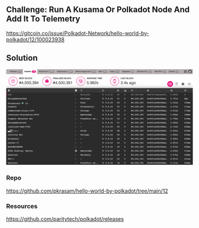 ## Challenge: Run A Kusama Or Polkadot Node And Add It To Telemetry
https://gitcoin.co/issue/Polkadot-Network/hello-world-by-polkadot/12/100023938

## Solution

![Solution](2020-10-16-pkrasam-12-Run-A-Kusama-Or-Polkadot-Node-And-Add-It-To-Telemetry.png)

### Repo

https://github.com/pkrasam/hello-world-by-polkadot/tree/main/12

### Resources

https://github.com/paritytech/polkadot/releases

